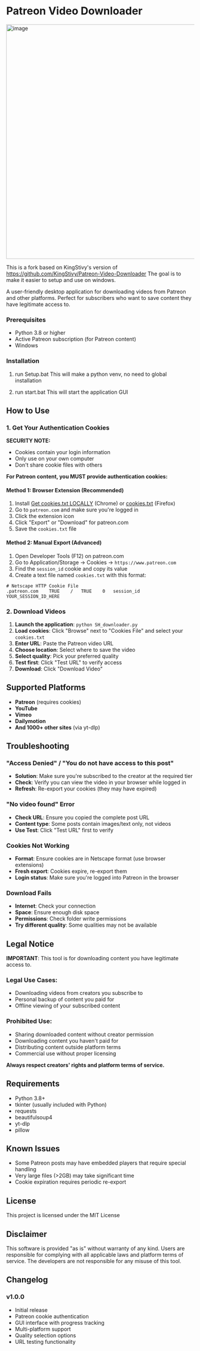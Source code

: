 # Patreon Video Downloader
<img width="797" height="628" alt="image" src="https://github.com/user-attachments/assets/cfdae785-3341-4bd0-9071-7e85ed02eed7" />

This is a fork based on KingStivy's version of https://github.com/KingStivy/Patreon-Video-Downloader
The goal is to make it easier to setup and use on windows.


A user-friendly desktop application for downloading videos from Patreon and other platforms. Perfect for subscribers who want to save content they have legitimate access to.



### Prerequisites
- Python 3.8 or higher
- Active Patreon subscription (for Patreon content)
- Windows

### Installation

1. run Setup.bat
This will make a python venv, no need to global installation

2. run start.bat
This will start the application GUI



## How to Use

### 1. Get Your Authentication Cookies

**SECURITY NOTE:**
- Cookies contain your login information
- Only use on your own computer
- Don't share cookie files with others

**For Patreon content, you MUST provide authentication cookies:**

#### Method 1: Browser Extension (Recommended)
1. Install [Get cookies.txt LOCALLY](https://chrome.google.com/webstore/detail/get-cookiestxt-locally/cclelndahbckbenkjhflpdbgdldlbecc) (Chrome)
                                                          or [cookies.txt](https://addons.mozilla.org/en-US/firefox/addon/cookies-txt/) (Firefox)
2. Go to `patreon.com` and make sure you're logged in
3. Click the extension icon
4. Click "Export" or "Download" for patreon.com
5. Save the `cookies.txt` file

#### Method 2: Manual Export (Advanced)
1. Open Developer Tools (F12) on patreon.com
2. Go to Application/Storage → Cookies → `https://www.patreon.com`
3. Find the `session_id` cookie and copy its value
4. Create a text file named `cookies.txt` with this format:
```
# Netscape HTTP Cookie File
.patreon.com	TRUE	/	TRUE	0	session_id	YOUR_SESSION_ID_HERE
```

### 2. Download Videos

1. **Launch the application**: `python SH_downloader.py`
2. **Load cookies**: Click "Browse" next to "Cookies File" and select your `cookies.txt`
3. **Enter URL**: Paste the Patreon video URL
4. **Choose location**: Select where to save the video
5. **Select quality**: Pick your preferred quality
6. **Test first**: Click "Test URL" to verify access
7. **Download**: Click "Download Video"

## Supported Platforms

- **Patreon** (requires cookies)
- **YouTube** 
- **Vimeo**
- **Dailymotion**
- **And 1000+ other sites** (via yt-dlp)

## Troubleshooting

### "Access Denied" / "You do not have access to this post"
- **Solution**: Make sure you're subscribed to the creator at the required tier
- **Check**: Verify you can view the video in your browser while logged in
- **Refresh**: Re-export your cookies (they may have expired)

### "No video found" Error
- **Check URL**: Ensure you copied the complete post URL
- **Content type**: Some posts contain images/text only, not videos
- **Use Test**: Click "Test URL" first to verify

### Cookies Not Working
- **Format**: Ensure cookies are in Netscape format (use browser extensions)
- **Fresh export**: Cookies expire, re-export them
- **Login status**: Make sure you're logged into Patreon in the browser

### Download Fails
- **Internet**: Check your connection
- **Space**: Ensure enough disk space
- **Permissions**: Check folder write permissions
- **Try different quality**: Some qualities may not be available

## Legal Notice

**IMPORTANT**: This tool is for downloading content you have legitimate access to.

### Legal Use Cases:
- Downloading videos from creators you subscribe to
- Personal backup of content you paid for
- Offline viewing of your subscribed content

### Prohibited Use:
- Sharing downloaded content without creator permission
- Downloading content you haven't paid for
- Distributing content outside platform terms
- Commercial use without proper licensing

**Always respect creators' rights and platform terms of service.**


## Requirements

- Python 3.8+
- tkinter (usually included with Python)
- requests
- beautifulsoup4
- yt-dlp
- pillow

## Known Issues

- Some Patreon posts may have embedded players that require special handling
- Very large files (>2GB) may take significant time
- Cookie expiration requires periodic re-export

## License

This project is licensed under the MIT License

## Disclaimer

This software is provided "as is" without warranty of any kind. Users are responsible for complying with all applicable laws and platform terms of service. The developers are not responsible for any misuse of this tool.


## Changelog

### v1.0.0
- Initial release
- Patreon cookie authentication
- GUI interface with progress tracking
- Multi-platform support
- Quality selection options
- URL testing functionality
